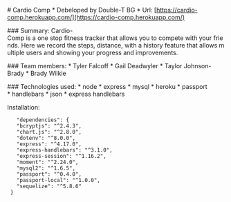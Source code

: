 # Cardio Comp
* Debeloped by Double-T BG
* Url: [https://cardio-comp.herokuapp.com/](https://cardio-comp.herokuapp.com/)

### Summary:
Cardio-Comp is a one stop fitness tracker that allows you to compete with your friends. Here we record the steps, distance, with a history feature that allows multiple users and showing your progress and improvements.

### Team members:
* Tyler Falcoff
* Gail Deadwyler
* Taylor Johnson-Brady
* Brady Wilkie

### Technologies used:
* node
* express
* mysql
* heroku
* passport
* handlebars
* json
* express handlebars

Installation:
```
   "dependencies": {
   "bcryptjs": "^2.4.3",
   "chart.js": "^2.8.0",
   "dotenv": "^8.0.0",
   "express": "^4.17.0",
   "express-handlebars": "^3.1.0",
   "express-session": "^1.16.2",
   "moment": "^2.24.0",
   "mysql2": "^1.6.5",
   "passport": "^0.4.0",
   "passport-local": "^1.0.0",
   "sequelize": "^5.8.6"
 }
```
